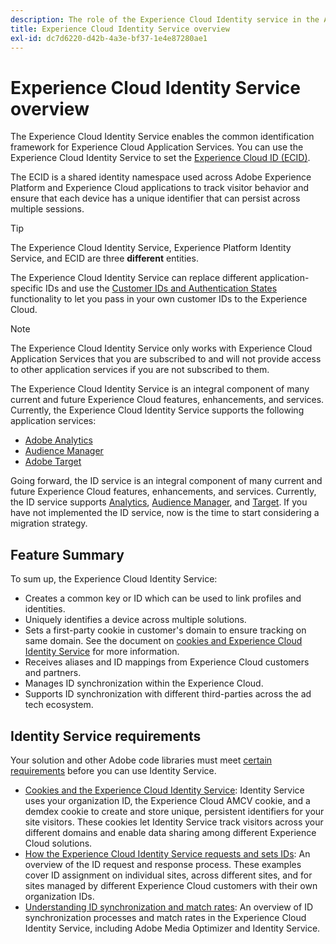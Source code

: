 ```yaml
---
description: The role of the Experience Cloud Identity service in the Adobe Experience Cloud.
title: Experience Cloud Identity Service overview
exl-id: dc7d6220-d42b-4a3e-bf37-1e4e87280ae1
---
```

# Experience Cloud Identity Service overview

The Experience Cloud Identity Service enables the common identification framework for Experience Cloud Application Services. You can use the Experience Cloud Identity Service to set the [Experience Cloud ID (ECID)](https://experienceleague.adobe.com/docs/experience-platform/identity/ecid.html). 

The ECID is a shared identity namespace used across Adobe Experience Platform and Experience Cloud applications to track visitor behavior and ensure that each device has a unique identifier that can persist across multiple sessions.

>[!TIP]
>
>The Experience Cloud Identity Service, Experience Platform Identity Service, and ECID are three **different** entities. 

The Experience Cloud Identity Service can replace different application-specific IDs and use the [Customer IDs and Authentication States](/help/reference/authenticated-state.md) functionality to let you pass in your own customer IDs to the Experience Cloud.

>[!NOTE]
>
>The Experience Cloud Identity Service only works with Experience Cloud Application Services that you are subscribed to and will not provide access to other application services if you are not subscribed to them.

The Experience Cloud Identity Service is an integral component of many current and future Experience Cloud features, enhancements, and services. Currently, the Experience Cloud Identity Service supports the following application services:

* [Adobe Analytics](https://business.adobe.com/products/analytics/web-analytics.html)
* [Audience Manager](https://business.adobe.com/products/audience-manager/adobe-audience-manager.html)
* [Adobe Target](https://business.adobe.com/products/target/adobe-target.html)

Going forward, the ID service is an integral component of many current and future Experience Cloud features, enhancements, and services. Currently, the ID service supports [Analytics](http://www.adobe.com/marketing-cloud/web-analytics.html), [Audience Manager](http://www.adobe.com/marketing-cloud/data-management-platform.html), and [Target](http://www.adobe.com/marketing-cloud/testing-targeting.html). If you have not implemented the ID service, now is the time to start considering a migration strategy.

## Feature Summary

To sum up, the Experience Cloud Identity Service:

* Creates a common key or ID which can be used to link profiles and identities.
* Uniquely identifies a device across multiple solutions.
* Sets a first-party cookie in customer's domain to ensure tracking on same domain. See the document on [cookies and Experience Cloud Identity Service](./cookies.md) for more information.
* Receives aliases and ID mappings from Experience Cloud customers and partners.
* Manages ID synchronization within the Experience Cloud.
* Supports ID synchronization with different third-parties across the ad tech ecosystem.

## Identity Service requirements

Your solution and other Adobe code libraries must meet [certain requirements](/help/reference/requirements.md) before you can use Identity Service.

* [Cookies and the Experience Cloud Identity Service](cookies.md): Identity Service uses your organization ID, the Experience Cloud AMCV cookie, and a demdex cookie to create and store unique, persistent identifiers for your site visitors. These cookies let Identity Service track visitors across your different domains and enable data sharing among different Experience Cloud solutions.
* [How the Experience Cloud Identity Service requests and sets IDs](id-request.md): An overview of the ID request and response process. These examples cover ID assignment on individual sites, across different sites, and for sites managed by different Experience Cloud customers with their own organization IDs.
* [Understanding ID synchronization and match rates](match-rates.md): An overview of ID synchronization processes and match rates in the Experience Cloud Identity Service, including Adobe Media Optimizer and Identity Service.
